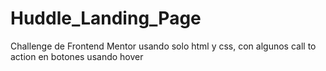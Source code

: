 # Huddle_Landing_Page
Challenge de Frontend Mentor usando solo html y css, con algunos call to action en botones usando hover
